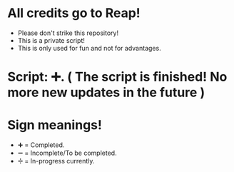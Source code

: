 # All credits go to Reap!

- Please don't strike this repository!
- This is a private script!
- This is only used for fun and not for advantages.

# Script: ➕. ( The script is finished! No more new updates in the future )


# Sign meanings!

- ➕ = Completed.
- ➖ = Incomplete/To be completed.
- ➗ = In-progress currently.


